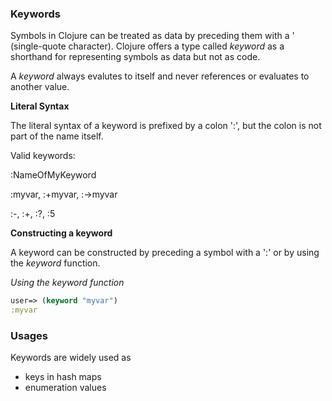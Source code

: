 ### Keywords

Symbols in Clojure can be treated as data by preceding them with a ' (single-quote character). 
Clojure offers a type called *keyword* as a shorthand for representing symbols as data but not as code.

A *keyword* always evalutes to itself and never references or evaluates to another value.

**Literal Syntax**

The literal syntax of a keyword is prefixed by a colon ':', but the colon is not part of the name itself. 

Valid keywords: 

:NameOfMyKeyword

:myvar, :+myvar, :->myvar

:-, :+, :?, :5

**Constructing a keyword**

A keyword can be constructed by preceding a symbol with a ':' or by using the *keyword* function.

*Using the keyword function*

```clojure
user=> (keyword "myvar")
:myvar
```

### Usages

Keywords are widely used as 

* keys in hash maps 
* enumeration values
